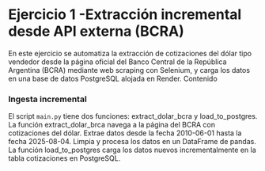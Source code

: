 # Ejercicio 1 -Extracción incremental desde API externa (BCRA)

En este ejercicio se automatiza la extracción de cotizaciones del dólar tipo vendedor desde la página oficial del Banco Central de la República Argentina (BCRA) mediante web scraping con Selenium, y carga los datos en una base de datos PostgreSQL alojada en Render.
Contenido

### Ingesta incremental 

El script `main.py` tiene dos funciones: extract_dolar_bcra y load_to_postgres. La función extract_dolar_brca navega a la página del BCRA con cotizaciones del dólar. Extrae datos desde la fecha 2010-06-01 hasta la fecha 2025-08-04. Limpia y procesa los datos en un DataFrame de pandas. La función load_to_postgres carga los datos nuevos incrementalmente en la tabla cotizaciones en PostgreSQL.

